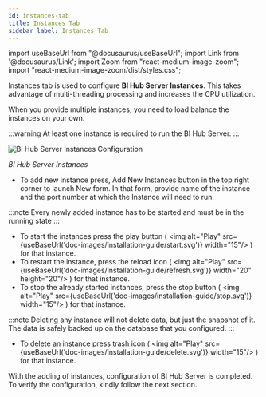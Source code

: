 ```yaml
---
id: instances-tab
title: Instances Tab
sidebar_label: Instances Tab
---
```


import useBaseUrl from "@docusaurus/useBaseUrl";
import Link from '@docusaurus/Link';
import Zoom from "react-medium-image-zoom";
import "react-medium-image-zoom/dist/styles.css";

Instances tab is used to configure **BI Hub Server Instances**. 
This takes advantage of multi-threading processing and increases the CPU utilization.

When you provide multiple instances, you need to load balance the instances on your own.

:::warning
 At least one instance is required to run the BI Hub Server.
:::

  <div style={{textAlign: 'center'}}>
    <Zoom>
      <img alt="BI Hub Server Instances Configuration" src={useBaseUrl('doc-images/installation-guide/bihub-server-instances.png')}/>
    </Zoom>
  </div>

*BI Hub Server Instances*

* To add new instance press, Add New Instances button in the top right corner to launch New form. In that form, provide name of the instance and the port number at which the Instance will need to run.

:::note
Every newly added instance has to be started and must be in the running state
:::

* To start the instances press the play button ( <Zoom><img alt="Play" src={useBaseUrl('doc-images/installation-guide/start.svg')} width="15"/></Zoom> ) for that instance.
* To restart the instance, press the reload icon ( <Zoom><img alt="Play" src={useBaseUrl('doc-images/installation-guide/refresh.svg')} width="20" height="20"/></Zoom> ) for that instance.
* To stop the already started instances, press the stop button ( <Zoom><img alt="Play" src={useBaseUrl('doc-images/installation-guide/stop.svg')} width="15"/></Zoom> ) for that instance.

:::note
Deleting any instance will not delete data, but just the snapshot of it. The data is safely backed up on the database that you configured.
:::

* To delete an instance press trash icon ( <Zoom><img alt="Play" src={useBaseUrl('doc-images/installation-guide/delete.svg')} width="15"/></Zoom> ) for that instance.

With the adding of instances, configuration of BI Hub Server is completed.
To verify the configuration, kindly follow the next section.

